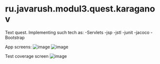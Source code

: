 # ru.javarush.modul3.quest.karaganov

Text quest.
Implementing such tech as:
-Servlets
-jsp
-jstl
-junit
-jacoco
-Bootstrap

App screens:
![image](https://user-images.githubusercontent.com/77681385/203675901-4c0ae3c8-c47d-40d3-89ef-9088e21fb550.png)
![image](https://user-images.githubusercontent.com/77681385/203675969-a238d347-b16a-43aa-900e-380aff90c51f.png)

Test coverage screen
![image](https://user-images.githubusercontent.com/77681385/203676056-d7fcd7eb-e079-4fac-b35f-50831b12a777.png)

